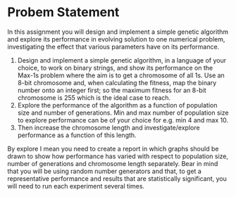 # Probem Statement
In this assignment you will design and implement a simple genetic algorithm and explore its
performance in evolving solution to one numerical problem, investigating the effect that various
parameters have on its performance.
1. Design and implement a simple genetic algorithm, in a language of your choice, to work on
binary strings, and show its performance on the Max-1s problem where the aim is to get a
chromosome of all 1s. Use an 8-bit chromosome and, when calculating the fitness, map the
binary number onto an integer first; so the maximum fitness for an 8-bit chromosome is 255
which is the ideal case to reach.
2. Explore the performance of the algorithm as a function of population size and number of
generations. Min and max number of population size to explore performance can be of your
choice for e.g. min 4 and max 10.
3. Then increase the chromosome length and investigate/explore performance as a function of this
length.

By explore I mean you need to create a report in which graphs should be drawn to show how
performance has varied with respect to population size, number of generations and chromosome length
separately.
Bear in mind that you will be using random number generators and that, to get a representative
performance and results that are statistically significant, you will need to run each experiment several
times.
